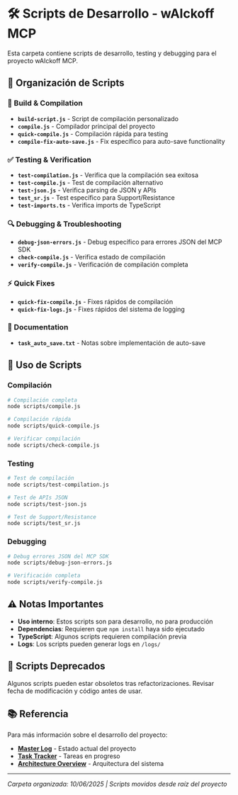 # 🛠️ Scripts de Desarrollo - wAIckoff MCP

Esta carpeta contiene scripts de desarrollo, testing y debugging para el proyecto wAIckoff MCP.

## 📂 **Organización de Scripts**

### **🔨 Build & Compilation**
- **`build-script.js`** - Script de compilación personalizado
- **`compile.js`** - Compilador principal del proyecto
- **`quick-compile.js`** - Compilación rápida para testing
- **`compile-fix-auto-save.js`** - Fix específico para auto-save functionality

### **✅ Testing & Verification**
- **`test-compilation.js`** - Verifica que la compilación sea exitosa
- **`test-compile.js`** - Test de compilación alternativo
- **`test-json.js`** - Verifica parsing de JSON y APIs
- **`test_sr.js`** - Test específico para Support/Resistance
- **`test-imports.ts`** - Verifica imports de TypeScript

### **🔍 Debugging & Troubleshooting**
- **`debug-json-errors.js`** - Debug específico para errores JSON del MCP SDK
- **`check-compile.js`** - Verifica estado de compilación
- **`verify-compile.js`** - Verificación de compilación completa

### **⚡ Quick Fixes**
- **`quick-fix-compile.js`** - Fixes rápidos de compilación
- **`quick-fix-logs.js`** - Fixes rápidos del sistema de logging

### **📝 Documentation**
- **`task_auto_save.txt`** - Notas sobre implementación de auto-save

## 🚀 **Uso de Scripts**

### **Compilación**
```bash
# Compilación completa
node scripts/compile.js

# Compilación rápida
node scripts/quick-compile.js

# Verificar compilación
node scripts/check-compile.js
```

### **Testing**
```bash
# Test de compilación
node scripts/test-compilation.js

# Test de APIs JSON
node scripts/test-json.js

# Test de Support/Resistance
node scripts/test_sr.js
```

### **Debugging**
```bash
# Debug errores JSON del MCP SDK
node scripts/debug-json-errors.js

# Verificación completa
node scripts/verify-compile.js
```

## ⚠️ **Notas Importantes**

- **Uso interno**: Estos scripts son para desarrollo, no para producción
- **Dependencias**: Requieren que `npm install` haya sido ejecutado
- **TypeScript**: Algunos scripts requieren compilación previa
- **Logs**: Los scripts pueden generar logs en `/logs/`

## 🔄 **Scripts Deprecados**

Algunos scripts pueden estar obsoletos tras refactorizaciones. Revisar fecha de modificación y código antes de usar.

## 📚 **Referencia**

Para más información sobre el desarrollo del proyecto:
- **[Master Log](../claude/master-log.md)** - Estado actual del proyecto
- **[Task Tracker](../claude/tasks/task-tracker.md)** - Tareas en progreso
- **[Architecture Overview](../claude/docs/architecture/system-overview.md)** - Arquitectura del sistema

---

*Carpeta organizada: 10/06/2025 | Scripts movidos desde raíz del proyecto*
